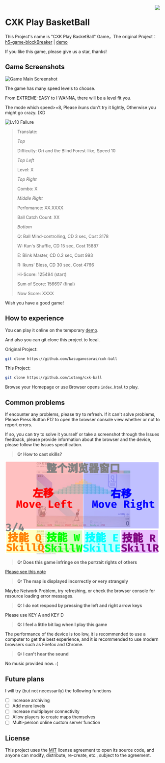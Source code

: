 <img src="https://i.imgur.com/aoB8Er1.png" align=right />

# CXK Play BasketBall

This Project's name is "CXK Play BasketBall" Game，The original Project：[h5-game-blockBreaker](https://github.com/yangyunhe369/h5-game-blockBreaker) | [demo](https://sycstudio.com/cxk-ball/)

If you like this game, please give us a star, thanks!

## Game Screenshots

![Game Main Screenshot](https://s2.ax1x.com/2019/06/10/VyU1rn.png)

The game has many speed levels to choose.

From EXTREME-EASY to I WANNA, there will be a level fit you.

The mode which speed>=8, Please ikuns don't try it lightly, Otherwise you might go crazy. (XD

![Lv10 Failure](https://s2.ax1x.com/2019/06/10/VyU3bq.gif)

> Translate:
>
> *Top*
>
> Difficulty: Ori and the Blind Forest-like, Speed 10
>
> *Top Left*
>
> Level: X
>
> *Top Right*
>
> Combo: X
>
> *Middle Right*
>
> Perfomance: XX.XXXX
>
> Ball Catch Count: XX
>
> *Bottom*
>
> Q: Ball Mind-controlling, CD 3 sec, Cost 3178
>
> W: Kun's Shuffle, CD 15 sec, Cost 15887
>
> E: Blink Master, CD 0.2 sec, Cost 993
>
> R: Ikuns' Bless, CD 30 sec, Cost 4766
>
> Hi-Score: 125494 (start)
>
> Sum of Score: 156697 (final)
>
> Now Score: XXXX

Wish you have a good game!

## How to experience

You can play it online on the temporary [demo](https://sycstudio.com/cxk-ball/).

And also you can git clone this project to local.

Original Project:

```bash
git clone https://github.com/kasuganosoras/cxk-ball
```

This Project:

```bash
git clone https://github.com/iotang/cxk-ball
```

Browse your Homepage or use Browser opens `index.html` to play.

## Common problems

If encounter any problems, please try to refresh. If it can't solve problems, Please Press Button F12 to open the browser console view whether or not to report errors.

If so, you can try to solve it yourself or take a screenshot through the Issues feedback, please provide information about the browser and the device, please follow the Issues specification.

> **Q: How to cast skills?**

![Control](images/cxk_ball_control.png)

> **Q: Does this game infringe on the portrait rights of others**

[Please see this note](about.md)

> **Q: The map is displayed incorrectly or very strangely**

Maybe Network Problem, try refreshing, or check the browser console for resource loading error messages.

> **Q: I do not respond by pressing the left and right arrow keys**

Please use KEY A and KEY D

> **Q: I feel a little bit lag when I play this game**

The performance of the device is too low, it is recommended to use a computer to get the best experience, and it is recommended to use modern browsers such as Firefox and Chrome.

> **Q: I can't hear the sound**

No music provided now. :(

## Future plans

I will try (but not necessarily) the following functions

- [ ] Increase archiving
- [ ] Add more levels
- [ ] Increase multiplayer connectivity
- [ ] Allow players to create maps themselves
- [ ] Multi-person online custom server function

## License

This project uses the [MIT](LICENSE) license agreement to open its source code, and anyone can modify, distribute, re-create, etc., subject to the agreement.
